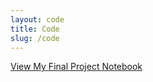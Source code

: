 ```yaml
---
layout: code
title: Code
slug: /code
---
```


[View My Final Project Notebook](https://raw.githubusercontent.com/Thomasstycke/Thomasstycke.github.io/main/FinalProjectFinal.ipynb)